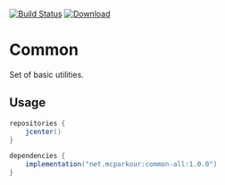 [![Build Status](https://travis-ci.org/mcparkournet/common.svg)](https://travis-ci.org/mcparkournet/common)
[![Download](https://api.bintray.com/packages/mcparkour/maven-public/common-all/images/download.svg)](https://bintray.com/mcparkour/maven-public/common-all/_latestVersion)

# Common

Set of basic utilities.

## Usage

```java
repositories {
    jcenter()
}

dependencies {
    implementation("net.mcparkour:common-all:1.0.0")
}
```
